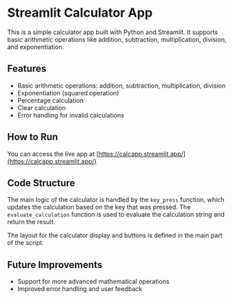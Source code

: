 # Streamlit Calculator App

This is a simple calculator app built with Python and Streamlit. It supports basic arithmetic operations like addition, subtraction, multiplication, division, and exponentiation.

## Features

- Basic arithmetic operations: addition, subtraction, multiplication, division
- Exponentiation (squared operation)
- Percentage calculation
- Clear calculation
- Error handling for invalid calculations

## How to Run

You can access the live app at [https://calcapp.streamlit.app/](https://calcapp.streamlit.app/)

## Code Structure

The main logic of the calculator is handled by the `key_press` function, which updates the calculation based on the key that was pressed. The `evaluate_calculation` function is used to evaluate the calculation string and return the result.

The layout for the calculator display and buttons is defined in the main part of the script.

## Future Improvements

- Support for more advanced mathematical operations
- Improved error handling and user feedback
